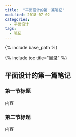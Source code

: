 ```yaml
---
title:  "平面设计的第一篇笔记"
modified: 2018-07-02
categories: 
  - 平面设计
tags:
  - 笔记
---
```


{% include base_path %}

{% include toc title="目录" %}


## 平面设计的第一篇笔记

### 第一节标题

内容

### 第二节标题

内容